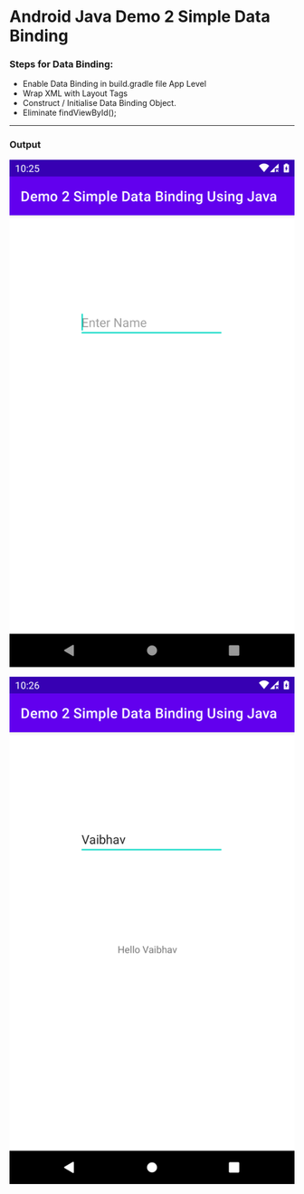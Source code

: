 # Android Java Demo 2 Simple Data Binding


### Steps for Data Binding:

* Enable Data Binding in build.gradle file App Level
* Wrap XML with Layout Tags
* Construct / Initialise Data Binding Object.
* Eliminate findViewById();

-----

### Output

[![Vaibhav Mojidra - output1.png](https://raw.githubusercontent.com/VaibhavMojidra/Android-Java---Demo-2-Simple-Data-Binding/master/screenshots/output1.png "Vaibhav Mojidra")](https://vaibhavmojidra.github.io/site/)

[![Vaibhav Mojidra - output2.png](https://raw.githubusercontent.com/VaibhavMojidra/Android-Java---Demo-2-Simple-Data-Binding/master/screenshots/output2.png "Vaibhav Mojidra")](https://vaibhavmojidra.github.io/site/)
